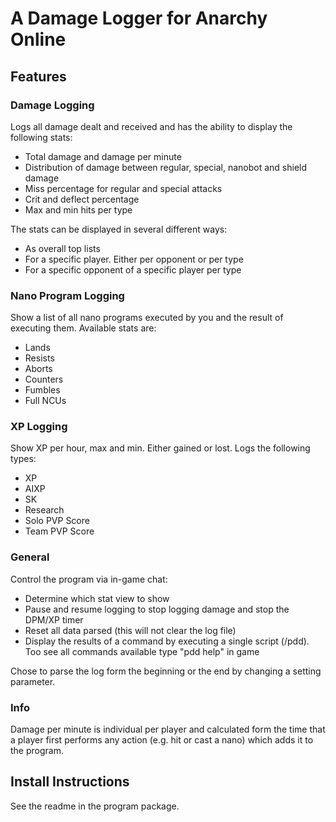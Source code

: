 # A Damage Logger for Anarchy Online

## Features
### Damage Logging
Logs all damage dealt and received and has the ability to display the following stats:
* Total damage and damage per minute
* Distribution of damage between regular, special, nanobot and shield damage
* Miss percentage for regular and special attacks
* Crit and deflect percentage
* Max and min hits per type

The stats can be displayed in several different ways:
 * As overall top lists
 * For a specific player. Either per opponent or per type
 * For a specific opponent of a specific player per type

### Nano Program Logging
Show a list of all nano programs executed by you and the result of executing them. Available stats are:
 * Lands
 * Resists
 * Aborts
 * Counters
 * Fumbles
 * Full NCUs

### XP Logging
Show XP per hour, max and min. Either gained or lost. Logs the following types:
* XP
* AIXP
* SK
* Research
* Solo PVP Score
* Team PVP Score


### General
Control the program via in-game chat:
* Determine which stat view to show
* Pause and resume logging to stop logging damage and stop the DPM/XP timer
* Reset all data parsed (this will not clear the log file)
* Display the results of a command by executing a single script (/pdd). Too see all commands available type "pdd help" in game

Chose to parse the log form the beginning or the end by changing a setting parameter.

### Info
Damage per minute is individual per player and calculated form the time that a player first performs any action (e.g. hit or cast a nano) which adds it to the program.

## Install Instructions
See the readme in the program package.
